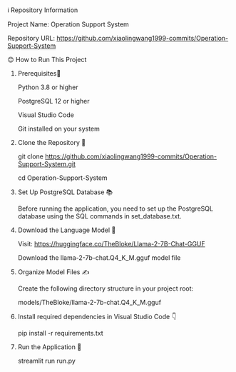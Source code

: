 ℹ️ Repository Information

Project Name: Operation Support System

Repository URL: https://github.com/xiaolingwang1999-commits/Operation-Support-System


😊 How to Run This Project


1. Prerequisites👀

    Python 3.8 or higher

    PostgreSQL 12 or higher

    Visual Studio Code

    Git installed on your system



2. Clone the Repository 🚩

    git clone https://github.com/xiaolingwang1999-commits/Operation-Support-System.git
    
    cd Operation-Support-System


3. Set Up PostgreSQL Database 📚

    Before running the application, you need to set up the PostgreSQL database using the SQL commands in set_database.txt.


4. Download the Language Model 🤖 

    Visit: https://huggingface.co/TheBloke/Llama-2-7B-Chat-GGUF
    
    Download the llama-2-7b-chat.Q4_K_M.gguf model file


5. Organize Model Files ✍

    Create the following directory structure in your project root:
    
    models/TheBloke/llama-2-7b-chat.Q4_K_M.gguf
        

6. Install required dependencies in Visual Studio Code 👇

    pip install -r requirements.txt


7. Run the Application 🎯

    streamlit run run.py
